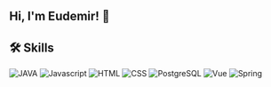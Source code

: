 ## Hi, I'm Eudemir! 👋


## 🛠 Skills

<p>
  <img alt="JAVA" src="https://img.shields.io/badge/Java-ED8B00?style=flat-square&logo=java&logoColor=white">
  <img alt="Javascript" src="https://img.shields.io/badge/javascript-%23F7DF1E.svg?&style=flat-square&logo=javascript&logoColor=black" />
  <img alt="HTML" src="https://img.shields.io/badge/html%20-%23E34F26.svg?&style=flat-square&logo=html5&logoColor=white" />
  <img alt="CSS" src="https://img.shields.io/badge/css%20-%231572B6.svg?&style=flat-square&logo=css3&logoColor=white" />
  <img alt="PostgreSQL" src="https://img.shields.io/badge/PostgreSQL-316192?style=flat-square&logo=postgresql&logoColor=white" />
  <img alt="Vue" src="https://img.shields.io/badge/vuejs%20-%2335495e.svg?&style=flat-square&logo=vue.js&logoColor=%234FC08D" />
  <img alt="Spring" src="https://img.shields.io/badge/Spring-6DB33F?style=flat-square&logo=spring&logoColor=white">

</p>


